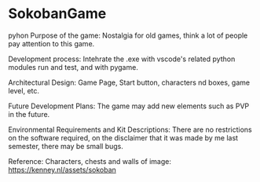 # SokobanGame
pyhon
Purpose of the game:
Nostalgia for old games, think a lot of people pay attention to this game.

Development process:
Intehrate the .exe with vscode's related python modules run and test, and with pygame.

Architectural Design:
Game Page, Start button, characters nd boxes, game level, etc.

Future Development Plans:
The game may add new elements such as PVP in the future.

Environmental Requirements and Kit Descriptions:
There are no restrictions on the software required, on the disclaimer that it was made by me last semester, there may be small bugs.

Reference:
Characters, chests and walls of image: https://kenney.nl/assets/sokoban
